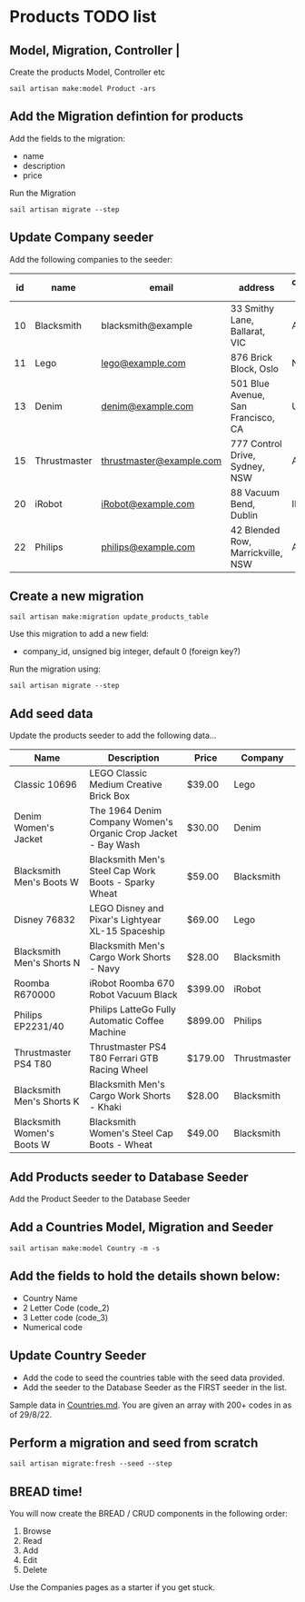 # Products TODO list

## Model, Migration, Controller |

Create the products Model, Controller etc

```shell
sail artisan make:model Product -ars 
```

## Add the Migration defintion for products

Add the fields to the migration:

- name
- description
- price

Run the Migration
```shell
sail artisan migrate --step
```

## Update Company seeder

Add the following companies to the seeder:

| id  | name         | email                    | address                            | country code |
|-----|--------------|--------------------------|------------------------------------|--------------|
| 10  | Blacksmith   | blacksmith@example       | 33 Smithy Lane, Ballarat, VIC      | AUS          |
| 11  | Lego         | lego@example.com         | 876 Brick Block, Oslo              | NOR          |
| 13  | Denim        | denim@example.com        | 501 Blue Avenue, San Francisco, CA | USA          |
| 15  | Thrustmaster | thrustmaster@example.com | 777 Control Drive, Sydney, NSW     | AUS          |
| 20  | iRobot       | iRobot@example.com       | 88 Vacuum Bend, Dublin             | IRE          |
| 22  | Philips            | philips@example.com            | 42 Blended Row, Marrickville, NSW    | AUS            |

## Create a new migration 

```shell
sail artisan make:migration update_products_table
```

Use this migration to add a new field:

- company_id, unsigned big integer, default 0 (foreign key?)

Run the migration using:
```shell
sail artisan migrate --step
```

## Add seed data

Update the products seeder to add the following data...

| Name                       | Description                                                   | Price   | Company      |
|----------------------------|---------------------------------------------------------------|---------|--------------|
| Classic 10696              | LEGO Classic Medium Creative Brick Box                        | $39.00  | Lego         |
| Denim Women's Jacket       | The 1964 Denim Company Women's Organic Crop Jacket - Bay Wash | $30.00  | Denim        |
| Blacksmith Men's Boots W   | Blacksmith Men's Steel Cap Work Boots - Sparky Wheat          | $59.00  | Blacksmith   |
| Disney 76832               | LEGO Disney and Pixar's Lightyear XL-15 Spaceship             | $69.00  | Lego         |
| Blacksmith Men's Shorts N  | Blacksmith Men's Cargo Work Shorts - Navy                     | $28.00  | Blacksmith   |
| Roomba R670000             | iRobot Roomba 670 Robot Vacuum Black                          | $399.00 | iRobot       |
| Philips EP2231/40          | Philips LatteGo Fully Automatic Coffee Machine                | $899.00 | Philips      |
| Thrustmaster PS4 T80       | Thrustmaster PS4 T80 Ferrari GTB Racing Wheel                 | $179.00 | Thrustmaster |
| Blacksmith Men's Shorts K  | Blacksmith Men's Cargo Work Shorts - Khaki                    | $28.00  | Blacksmith   |
| Blacksmith Women's Boots W | Blacksmith Women's Steel Cap Boots - Wheat                    | $49.00  | Blacksmith   |


## Add Products seeder to Database Seeder

Add the Product Seeder to the Database Seeder


## Add a Countries Model, Migration and Seeder

```shell
sail artisan make:model Country -m -s 
```

## Add the fields to hold the details shown below:

- Country Name
- 2 Letter Code (code_2)
- 3 Letter code (code_3)
- Numerical code


## Update Country Seeder

- Add the code to seed the countries table with the seed data provided.
- Add the seeder to the Database Seeder as the FIRST seeder in the list.

Sample data in [Countries.md](Countries.md). You are given an array with 200+ codes in as of 29/8/22.


## Perform a migration and seed from scratch

``` shell
sail artisan migrate:fresh --seed --step
```

## BREAD time!

You will now create the BREAD / CRUD components in the following order:
1. Browse
2. Read
3. Add
4. Edit
5. Delete

Use the Companies pages as a starter if you get stuck.



